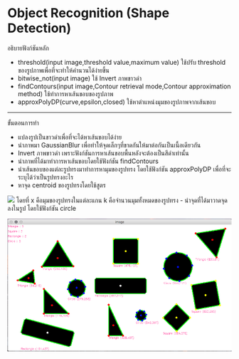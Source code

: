 # Object Recognition (Shape Detection)
อธิบายฟังก์ชันหลัก
- threshold(input image,threshold value,maximum value)
  ใช้ปรับ threshold ของรูปภาพเพื่อที่จะทำให้คำนวนได้ง่ายขึ้น
- bitwise_not(input image)
  ใช้ Invert ภาพขาวดำ
- findContours(input image,Contour retrieval mode,Contour approximation method)
  ใช้ทำการหาเส้นขอบของรูปภาพ
- approxPolyDP(curve,epsilon,closed)
  ใช้หาตำแหน่งมุมของรูปภาพจากเส้นขอบ
-----------------------------------------------
ขั้นตอนการทำ
- แปลงรูปเป็นขาวดำเพื่อที่จะได้หาเส้นขอบได้ง่าย
- นำภาพมา GaussianBlur เพื่อทำให้จุดเล็กๆที่ขาดกันให้มาต่อกันเป็นเนื้อเดียวกัน
- Invert ภาพขาวดำ เพราะฟังก์ชันการหาเส้นขอบพื้นหลังจะต้องเป็นสีดำเท่านั้น
- นำภาพที่ได้มาทำการหาเส้นขอบโดยใช้ฟังก์ชัน findContours
- นำเส้นขอบของแต่ละรูปทรงมาทำการหามุมของรูปทรง โดยใช้ฟังก์ชัน approxPolyDP เพื่อที่จะระบุได้ว่าเป็นรูปทรงอะไร
- หาจุด centroid ของรูปทรงโดยใช้สูตร 
<img src="https://wikimedia.org/api/rest_v1/media/math/render/svg/e66d5df4ebb23552b557b2400414221242867cc4">
  โดยที่ x คือมุมของรูปทรงในแต่ละแกน k คือจำนวนมุมทั้งหมดของรูปทรง
- นำจุดที่ได้มาวาดจุดลงในรูป โดยใช้ฟังก์ชัน circle

![Screenshot](output.png)
